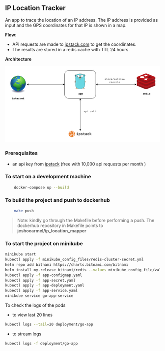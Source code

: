 
## IP Location Tracker

An app to trace the location of an IP address. The IP address is provided as input and the GPS coordinates for that IP is shown in a map.

**Flow:**
- API requests are made to [ipstack.com](https://ipstack.com/) to get the coordinates.
- The results are stored in a redis cache with TTL 24 hours.

**Architecture**

![Image of Yaktocat](https://raw.githubusercontent.com/jeshocarmel/ip_location_mapper/master/architecture.png)


### Prerequisites

- an api key from [ipstack](https://ipstack.com/) (free with 10,000 api requests per month )

### To start on a development machine

```bash
    docker-compose up --build
```

### To build the project and push to dockerhub

```bash
    make push
```

> Note: kindly go through the Makefile before performing a push. The dockerhub repository in Makefile points to **jeshocarmel/ip_location_mapper**


### To start the project on minikube

```bash
minikube start
kubectl apply -f minikube_config_files/redis-cluster-secret.yml
helm repo add bitnami https://charts.bitnami.com/bitnami
helm install my-release bitnami/redis --values minikube_config_file/values-minikube.yml
kubectl apply -f app-configmap.yaml
kubectl apply -f app-secret.yaml
kubectl apply -f app-deployment.yaml
kubectl apply -f app-service.yaml 
minikube service go-app-service
```

To check the logs of the pods 

- to view last 20 lines

```bash
kubectl logs --tail=20 deployment/go-app
```

- to stream logs

```bash
kubectl logs -f deployment/go-app
```

